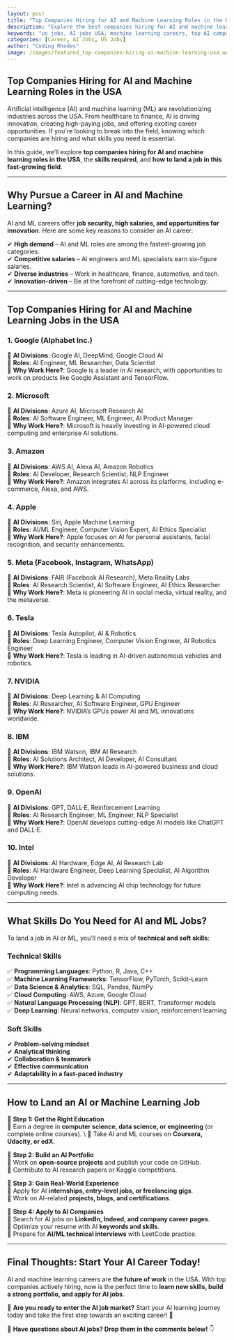 ```yaml
---
layout: post
title: "Top Companies Hiring for AI and Machine Learning Roles in the USA"
description: "Explore the best companies hiring for AI and machine learning roles in the USA. Learn about job opportunities, required skills, and how to land a career in AI."
keywords: "us jobs, AI jobs USA, machine learning careers, top AI companies, artificial intelligence hiring, tech jobs USA"
categories: [Career, AI Jobs, US Jobs]
author: "Coding Rhodes"
image: /images/featured_top-companies-hiring-ai-machine-learning-usa.webp
---
```


## **Top Companies Hiring for AI and Machine Learning Roles in the USA**

Artificial intelligence (AI) and machine learning (ML) are revolutionizing industries across the USA. From healthcare to finance, AI is driving innovation, creating high-paying jobs, and offering exciting career opportunities. If you're looking to break into the field, knowing which companies are hiring and what skills you need is essential.

In this guide, we’ll explore **top companies hiring for AI and machine learning roles in the USA**, the **skills required**, and **how to land a job in this fast-growing field**.

---

## **Why Pursue a Career in AI and Machine Learning?**

AI and ML careers offer **job security, high salaries, and opportunities for innovation**. Here are some key reasons to consider an AI career:

✔ **High demand** – AI and ML roles are among the fastest-growing job categories.  \
✔ **Competitive salaries** – AI engineers and ML specialists earn six-figure salaries.  \
✔ **Diverse industries** – Work in healthcare, finance, automotive, and tech.  \
✔ **Innovation-driven** – Be at the forefront of cutting-edge technology.  

---

## **Top Companies Hiring for AI and Machine Learning Jobs in the USA**

### **1. Google (Alphabet Inc.)**  
🔹 **AI Divisions**: Google AI, DeepMind, Google Cloud AI   \
🔹 **Roles**: AI Engineer, ML Researcher, Data Scientist   \
🔹 **Why Work Here?**: Google is a leader in AI research, with opportunities to work on products like Google Assistant and TensorFlow. 

### **2. Microsoft**  
🔹 **AI Divisions**: Azure AI, Microsoft Research AI   \
🔹 **Roles**: AI Software Engineer, ML Engineer, AI Product Manager   \
🔹 **Why Work Here?**: Microsoft is heavily investing in AI-powered cloud computing and enterprise AI solutions. 

### **3. Amazon**  
🔹 **AI Divisions**: AWS AI, Alexa AI, Amazon Robotics   \
🔹 **Roles**: AI Developer, Research Scientist, NLP Engineer   \
🔹 **Why Work Here?**: Amazon integrates AI across its platforms, including e-commerce, Alexa, and AWS. 

### **4. Apple**  
🔹 **AI Divisions**: Siri, Apple Machine Learning   \
🔹 **Roles**: AI/ML Engineer, Computer Vision Expert, AI Ethics Specialist   \
🔹 **Why Work Here?**: Apple focuses on AI for personal assistants, facial recognition, and security enhancements. 

### **5. Meta (Facebook, Instagram, WhatsApp)**  
🔹 **AI Divisions**: FAIR (Facebook AI Research), Meta Reality Labs   \
🔹 **Roles**: AI Research Scientist, AI Software Engineer, AI Ethics Researcher   \
🔹 **Why Work Here?**: Meta is pioneering AI in social media, virtual reality, and the metaverse. 

### **6. Tesla**  
🔹 **AI Divisions**: Tesla Autopilot, AI & Robotics   \
🔹 **Roles**: Deep Learning Engineer, Computer Vision Engineer, AI Robotics Engineer   \
🔹 **Why Work Here?**: Tesla is leading in AI-driven autonomous vehicles and robotics. 

### **7. NVIDIA**  
🔹 **AI Divisions**: Deep Learning & AI Computing   \
🔹 **Roles**: AI Researcher, AI Software Engineer, GPU Engineer   \
🔹 **Why Work Here?**: NVIDIA’s GPUs power AI and ML innovations worldwide. 

### **8. IBM**  
🔹 **AI Divisions**: IBM Watson, IBM AI Research   \
🔹 **Roles**: AI Solutions Architect, AI Developer, AI Consultant   \
🔹 **Why Work Here?**: IBM Watson leads in AI-powered business and cloud solutions. 

### **9. OpenAI**  
🔹 **AI Divisions**: GPT, DALL·E, Reinforcement Learning   \
🔹 **Roles**: AI Research Engineer, ML Engineer, NLP Specialist   \
🔹 **Why Work Here?**: OpenAI develops cutting-edge AI models like ChatGPT and DALL·E. 

### **10. Intel**  
🔹 **AI Divisions**: AI Hardware, Edge AI, AI Research Lab   \
🔹 **Roles**: AI Hardware Engineer, Deep Learning Specialist, AI Algorithm Developer   \
🔹 **Why Work Here?**: Intel is advancing AI chip technology for future computing needs. 

---

## **What Skills Do You Need for AI and ML Jobs?**

To land a job in AI or ML, you’ll need a mix of **technical and soft skills**:

### **Technical Skills**
✅ **Programming Languages**: Python, R, Java, C++  \
✅ **Machine Learning Frameworks**: TensorFlow, PyTorch, Scikit-Learn  \
✅ **Data Science & Analytics**: SQL, Pandas, NumPy  \
✅ **Cloud Computing**: AWS, Azure, Google Cloud  \
✅ **Natural Language Processing (NLP)**: GPT, BERT, Transformer models  \
✅ **Deep Learning**: Neural networks, computer vision, reinforcement learning  

### **Soft Skills**
✔ **Problem-solving mindset**  \
✔ **Analytical thinking**  \
✔ **Collaboration & teamwork**  \
✔ **Effective communication**  \
✔ **Adaptability in a fast-paced industry**  

---

## **How to Land an AI or Machine Learning Job**

🚀 **Step 1: Get the Right Education**  
📌 Earn a degree in **computer science, data science, or engineering** (or complete online courses). \ 
📌 Take AI and ML courses on **Coursera, Udacity, or edX**.  

🚀 **Step 2: Build an AI Portfolio**  
📌 Work on **open-source projects** and publish your code on GitHub.  \
📌 Contribute to AI research papers or Kaggle competitions.  

🚀 **Step 3: Gain Real-World Experience**  
📌 Apply for AI **internships, entry-level jobs, or freelancing gigs**.  \
📌 Work on AI-related **projects, blogs, and certifications**.  

🚀 **Step 4: Apply to AI Companies**  
📌 Search for AI jobs on **LinkedIn, Indeed, and company career pages**.  \
📌 Optimize your resume with AI **keywords and skills**.  \
📌 Prepare for **AI/ML technical interviews** with LeetCode practice.

---

## **Final Thoughts: Start Your AI Career Today!**

AI and machine learning careers are **the future of work** in the USA. With top companies actively hiring, now is the perfect time to **learn new skills, build a strong portfolio, and apply for AI jobs**.

🎯 **Are you ready to enter the AI job market?** Start your AI learning journey today and take the first step towards an exciting career! 🚀

💬 **Have questions about AI jobs? Drop them in the comments below!** 👇
